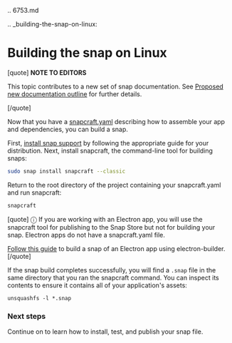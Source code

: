 .. 6753.md

.. _building-the-snap-on-linux:

# Building the snap on Linux

[quote]
 **NOTE TO EDITORS** 

This topic contributes to a new set of snap documentation. See [Proposed new documentation outline](https://forum.snapcraft.io/t/proposed-new-documentation-outline/6718) for further details.

[/quote]

Now that you have a [snapcraft.yaml](https://forum.snapcraft.io/t/creating-a-snap/6799) describing how to assemble your app and dependencies, you can build a snap.

First, [install snap support](https://forum.snapcraft.io/t/can-i-use-snaps/6735) by following the appropriate guide for your distribution. Next, install snapcraft, the command-line tool for building snaps:

```bash
sudo snap install snapcraft --classic
```

Return to the root directory of the project containing your snapcraft.yaml and run snapcraft:

```bash
snapcraft
```

[quote]
ⓘ If you are working with an Electron app, you will use the snapcraft tool for publishing to the Snap Store but not for building your snap. Electron apps do not have a snapcraft.yaml file.

[Follow this guide](https://forum.snapcraft.io/t/electron-apps/6748) to build a snap of an Electron app using electron-builder.
[/quote]

If the snap build completes successfully, you will find a `.snap` file in the same directory that you ran the snapcraft command. You can inspect its contents to ensure it contains all of your application's assets:
```
unsquashfs -l *.snap
```

### Next steps

Continue on to learn how to install, test, and publish your snap file.